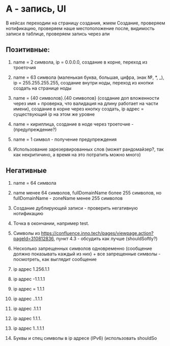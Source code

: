# А - запись, UI

В кейсах переходим на страницу создания, жмем Создание, проверяем нотификацию, проверяем наше местоположение после, видимость записи в таблице, проверяем запись через апи

## Позитивные:

1. name = 2 символа, ip = 0.0.0.0, создание в корне, переход из троеточия

2. name = 63 символа (маленькая буква, большая, цифра, знак №, \*, \_), ip = 255.255.255.255, создание внутри ноды, переход из кнопки создать на странице ноды

3. name = {40 символов}.{40 символов} (создание доп вложенности через имя + проверка, что валидация на длину работает на части имени), создание в корне через кнопку создать, ip адрес = существующий ip на этом же уровне

4. name = кириллица, создание в ноде через троеточие - (предупреждение?)

5. name = 1 символ - получение предупреждения

6. Использование зарезервированных слов (может рандомайзер?, так как некритичино, а время на это потратить можно много)

## Негативные

 1. name = 64 символа

 2. name менее 64 символов, fullDomainName более 255 символов, но fullDomainName - zoneName менее 255 символов

 3. Создание дублирующей записи - проверить негативную нотификацию

 4. Точка в окончании, например test.

 5. Символы из <https://confluence.inno.tech/pages/viewpage.action?pageId=310812836>, пункт 4.3 - обсудить как лучше (shouldSoftly?)

 6. Несколько запрещенных символов одновременно (сообщение должно показывать каждый из них) + все запрещенные символы - посмотреть, как выглядит сообщение

 7. ip адрес 1.256.1.1

 8. ip адрес -1.1.1.1

 9. ip адрес = 1.1.1

10. ip адрес ..1.1.1

11. ip адрес .1.1.1

12. ip адрес 1.1.1.

13. ip адрес 1..1.1.1

14. Буквы и спец символы в ip адресе (IPv6) (использовать shouldSo